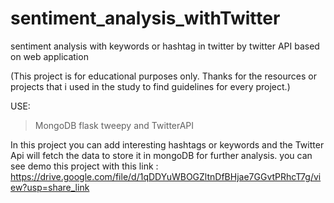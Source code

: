 # sentiment_analysis_withTwitter
sentiment analysis with keywords or hashtag in twitter by twitter API based on web application

(This project is  for educational purposes only. Thanks for the resources or projects that i used in the study to find guidelines for every project.)

USE:
>MongoDB
>flask
>tweepy and TwitterAPI

In this project you can add interesting hashtags or keywords and the Twitter Api will fetch the data to store it in mongoDB for further analysis.
you can see demo this project with this link : https://drive.google.com/file/d/1qDDYuWBOGZltnDfBHjae7GGvtPRhcT7g/view?usp=share_link
